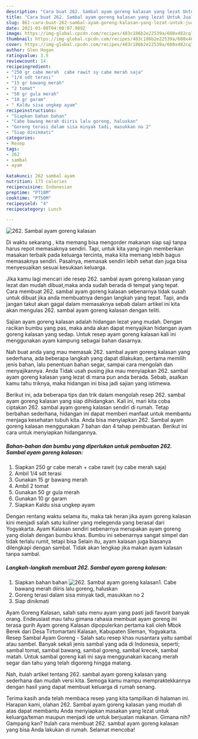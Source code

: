 ```yaml
---
description: "Cara buat 262. Sambal ayam goreng kalasan yang lezat Untuk Jualan"
title: "Cara buat 262. Sambal ayam goreng kalasan yang lezat Untuk Jualan"
slug: 861-cara-buat-262-sambal-ayam-goreng-kalasan-yang-lezat-untuk-jualan
date: 2021-03-08T04:08:07.989Z
image: https://img-global.cpcdn.com/recipes/483c186b2e22539a/680x482cq70/262-sambal-ayam-goreng-kalasan-foto-resep-utama.jpg
thumbnail: https://img-global.cpcdn.com/recipes/483c186b2e22539a/680x482cq70/262-sambal-ayam-goreng-kalasan-foto-resep-utama.jpg
cover: https://img-global.cpcdn.com/recipes/483c186b2e22539a/680x482cq70/262-sambal-ayam-goreng-kalasan-foto-resep-utama.jpg
author: Glen Hogan
ratingvalue: 3.5
reviewcount: 14
recipeingredient:
- "250 gr cabe merah  cabe rawit sy cabe merah saja"
- "1/4 sdt terasi"
- "15 gr bawang merah"
- "2 tomat"
- "50 gr gula merah"
- "10 gr garam"
- " Kaldu sisa ungkep ayam"
recipeinstructions:
- "Siapkan bahan bahan"
- "Cabe bawang merah diiris lalu goreng, haluskan"
- "Goreng terasi dalam sisa minyak tadi, masukkan no 2"
- "Siap dinikmati"
categories:
- Resep
tags:
- 262
- sambal
- ayam

katakunci: 262 sambal ayam 
nutrition: 173 calories
recipecuisine: Indonesian
preptime: "PT18M"
cooktime: "PT50M"
recipeyield: "4"
recipecategory: Lunch

---
```



![262. Sambal ayam goreng kalasan](https://img-global.cpcdn.com/recipes/483c186b2e22539a/680x482cq70/262-sambal-ayam-goreng-kalasan-foto-resep-utama.jpg)

Di waktu  sekarang , kita memang bisa mengorder makanan siap saji tanpa harus repot memasaknya sendiri. Tapi, untuk kita yang ingin memberikan masakan terbaik pada keluarga tercinta, maka kita memang lebih bagus memasaknya sendiri. Pasalnya, memasak sendiri lebih sehat dan juga bisa menyesuaikan sesuai kesukaan keluarga.

Jika kamu lagi mencari ide resep 262. sambal ayam goreng kalasan yang lezat dan mudah dibuat,maka anda sudah berada di tempat yang tepat. Cara membuat 262. sambal ayam goreng kalasan  sebenarnya tidak susah untuk dibuat jika anda membuatnya dengan langkah yang tepat. Tapi, anda jangan takut akan gagal dalam memasaknya 
sebab dalam artikel ini kita akan mengulas 262. sambal ayam goreng kalasan dengan teliti.  

Sajian ayam goreng kalasan adalah hidangan lezat yang mudah. Dengan racikan bumbu yang pas, maka anda akan dapat menyajikan hidangan ayam goreng kalasan yang sedap. Untuk resep ayam goreng kalasan kali ini menggunakan ayam kampung sebagai bahan dasarnya.

Nah buat anda yang mau memasak 262. sambal ayam goreng kalasan yang sederhana, ada beberapa langkah yang dapat dilakukan, pertama memilih jenis bahan, lalu penentuan bahan segar, sampai cara mengolah dan menyajikannya. Anda Tidak usah pusing jika mau menyiapkan 262. sambal ayam goreng kalasan yang lezat di mana pun anda berada. Sebab, asalkan kamu  tahu triknya, maka hidangan ini bisa jadi sajian yang istimewa.

Berikut ini, ada beberapa tips dan trik dalam mengolah resep 262. sambal ayam goreng kalasan yang siap dihidangkan. Kali ini, mari kita coba ciptakan 262. sambal ayam goreng kalasan sendiri di rumah. Tetap berbahan sederhana, hidangan ini dapat memberi manfaat untuk membantu menjaga kesehatan tubuh kita. Anda bisa menyiapkan 262. Sambal ayam goreng kalasan menggunakan 7 bahan dan 4 tahap pembuatan. Berikut ini cara untuk menyiapkan hidangannya.

<!--inarticleads1-->

##### Bahan-bahan dan bumbu yang diperlukan untuk pembuatan 262. Sambal ayam goreng kalasan:

1. Siapkan 250 gr cabe merah + cabe rawit (sy cabe merah saja)
1. Ambil 1/4 sdt terasi
1. Gunakan 15 gr bawang merah
1. Ambil 2 tomat
1. Gunakan 50 gr gula merah
1. Gunakan 10 gr garam
1. Siapkan  Kaldu sisa ungkep ayam


Dengan rentang waktu selama itu, maka tak heran jika ayam goreng kalasan kini menjadi salah satu kuliner yang melegenda yang berasal dari Yogyakarta. Ayam Kalasan sendiri sebenarnya merupakan ayam goreng yang diolah dengan bumbu khas. Bumbu ini sebenarnya sangat simpel dan tidak terlalu rumit, tetapi bisa Selain itu, ayam kalasan juga biasanya dilengkapi dengan sambal. Tidak akan lengkap jika makan ayam kalasan tanpa sambal. 

<!--inarticleads2-->

##### Langkah-langkah membuat 262. Sambal ayam goreng kalasan:

1. Siapkan bahan bahan
<img src="https://img-global.cpcdn.com/steps/3fc86380dfd5d2c6/160x128cq70/262-sambal-ayam-goreng-kalasan-langkah-memasak-1-foto.jpg" alt="262. Sambal ayam goreng kalasan">1. Cabe bawang merah diiris lalu goreng, haluskan
1. Goreng terasi dalam sisa minyak tadi, masukkan no 2
1. Siap dinikmati


Ayam Goreng Kalasan, salah satu menu ayam yang pasti jadi favorit banyak orang. Endeusiast mau tahu gimana rahasia membuat ayam goreng ini terasa gurih Ayam goreng Kalasan dipopulerkan pertama kali oleh Mbok Berek dari Desa Tirtomartani Kalasan, Kabupaten Sleman, Yogyakarta. Resep Sambal Ayam Goreng - Salah satu resep khas nusantara yaitu sambal atau sambel. Banyak sekali jenis sambal yang ada di Indonesia, seperti; sambal tomat, sambal bawang, sambal goreng, sambal krecek, sambal matah. Untuk sambal goreng kali ini saya menggunakan kacang merah segar dan tahu yang telah digoreng hingga matang. 

Nah, itulah artikel tentang  262. sambal ayam goreng kalasan  yang sederhana dan mudah versi kita. Semoga kamu mampu mempraktekkannya dengan hasil yang dapat membuat keluarga di rumah senang. 

Terima kasih anda telah membaca resep yang kita tampilkan di halaman ini. Harapan kami, olahan  262. Sambal ayam goreng kalasan yang mudah di atas dapat membantu Anda menyiapkan masakan yang lezat untuk keluarga/teman maupun menjadi ide untuk berjualan makanan. Gimana nih? Gampang kan? Itulah cara membuat 262. sambal ayam goreng kalasan yang bisa Anda lakukan di rumah. Selamat mencoba!

